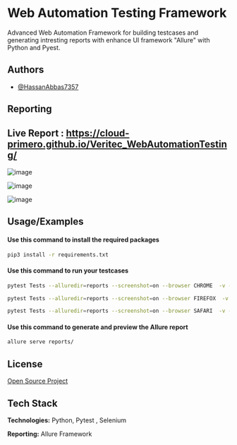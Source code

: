 
# Web Automation Testing Framework


Advanced Web Automation Framework for building testcases and generating intresting reports with enhance UI framework "Allure" with Python and Pyest.



## Authors

- [@HassanAbbas7357](https://github.com/HassanAbbas7357)



## Reporting
## Live Report : https://cloud-primero.github.io/Veritec_WebAutomationTesting/


![image](https://drive.google.com/uc?export=view&id=1I6QbkmG6mDaoRIxIxoA3fyVVMQWNLZzU)


![image](https://drive.google.com/uc?export=view&id=1cIwTwVH03hH724nTcelNKeKD1dRkF-S6)



![image](https://drive.google.com/uc?export=view&id=1QmJmKJcGoGs9n_eTQnctsswWL17vvk6n)



## Usage/Examples


#### Use this command to install the required packages
```bash
pip3 install -r requirements.txt
```
#### Use this command to run your testcases
```bash
pytest Tests --alluredir=reports --screenshot=on --browser CHROME  -v -s --headless 0  
```
```bash
pytest Tests --alluredir=reports --screenshot=on --browser FIREFOX  -v -s --headless 1  
```
```bash
pytest Tests --alluredir=reports --screenshot=on --browser SAFARI  -v -s --headless 0  
```
#### Use this command to generate and preview the Allure report
```bash
allure serve reports/
```
## License

[Open Source Project]()


## Tech Stack

**Technologies:** Python, Pytest , Selenium 

**Reporting:** Allure Framework

